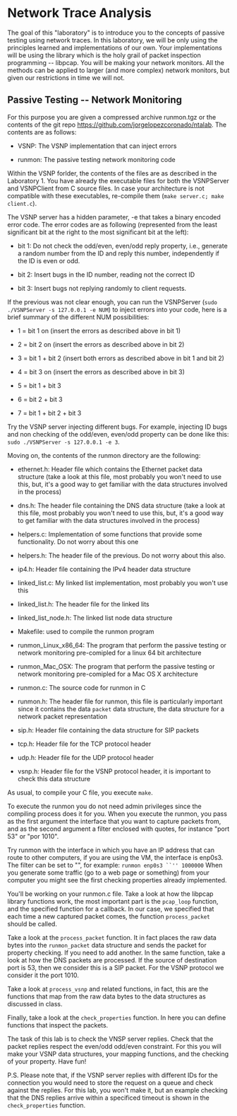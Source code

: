 Network Trace Analysis
======================

The goal of this "laboratory" is to introduce you to the concepts of
passive testing using network traces. In this laboratory, we will be
only using the principles learned and implementations of our own. Your
implementations will be using the library which is the holy grail of
packet inspection programming -- libpcap. You will be making your
network monitors. All the methods can be applied to larger (and more
complex) network monitors, but given our restrictions in time we will
not.

Passive Testing -- Network Monitoring
-------------------------------------

For this purpose you are given a compressed archive runmon.tgz or the
contents of the git repo https://github.com/jorgelopezcoronado/ntalab.
The contents are as follows:

-   VSNP: The VSNP implementation that can inject errors

-   runmon: The passive testing network monitoring code

Within the VSNP forlder, the contents of the files are as described in
the Laboratory 1. You have already the executable files for both the
VSNPServer and VSNPClient from C source files. In case your architecture
is not compatible with these executables, re-compile them
(`make server.c; make client.c`).

The VSNP server has a hidden parameter, -e that takes a binary encoded
error code. The error codes are as following (represented from the least
significant bit at the right to the most significant bit at the left):

-   bit 1: Do not check the odd/even, even/odd reply property, i.e.,
    generate a random number from the ID and reply this number,
    independently if the ID is even or odd.

-   bit 2: Insert bugs in the ID number, reading not the correct ID

-   bit 3: Insert bugs not replying randomly to client requests.

If the previous was not clear enough, you can run the VSNPServer
(`sudo ./VSNPServer -s 127.0.0.1 -e NUM`) to inject errors into your
code, here is a brief summary of the different NUM possibilities:

-   1 = bit 1 on (insert the errors as described above in bit 1)

-   2 = bit 2 on (insert the errors as described above in bit 2)

-   3 = bit 1 + bit 2 (insert both errors as described above in bit 1
    and bit 2)

-   4 = bit 3 on (insert the errors as described above in bit 3)

-   5 = bit 1 + bit 3

-   6 = bit 2 + bit 3

-   7 = bit 1 + bit 2 + bit 3

Try the VSNP server injecting different bugs. For example, injecting ID
bugs and non checking of the odd/even, even/odd property can be done
like this: `sudo ./VSNPServer -s 127.0.0.1 -e 3`.

Moving on, the contents of the runmon directory are the following:

-   ethernet.h: Header file which contains the Ethernet packet data
    structure (take a look at this file, most probably you won't need to
    use this, but, it's a good way to get familiar with the data
    structures involved in the process)

-   dns.h: The header file containing the DNS data structure (take a
    look at this file, most probably you won't need to use this, but,
    it's a good way to get familiar with the data structures involved in
    the process)

-   helpers.c: Implementation of some functions that provide some
    functionality. Do not worry about this one

-   helpers.h: The header file of the previous. Do not worry about this
    also.

-   ip4.h: Header file containing the IPv4 header data structure

-   linked\_list.c: My linked list implementation, most probably you
    won't use this

-   linked\_list.h: The header file for the linked lits

-   linked\_list\_node.h: The linked list node data structure

-   Makefile: used to compile the runmon program

-   runmon\_Linux\_x86\_64: The program that perform the passive testing
    or network monitoring pre-comipled for a linux 64 bit architecture

-   runmon\_Mac\_OSX: The program that perform the passive testing or
    network monitoring pre-comipled for a Mac OS X architecture

-   runmon.c: The source code for runmon in C

-   runmon.h: The header file for runmon, this file is particularly
    important since it contains the data `packet` data structure, the
    data structure for a network packet representation

-   sip.h: Header file containing the data structure for SIP packets

-   tcp.h: Header file for the TCP protocol header

-   udp.h: Header file for the UDP protocol header

-   vsnp.h: Header file for the VSNP protocol header, it is important to
    check this data structure

As usual, to compile your C file, you execute `make`.

To execute the runmon you do not need admin privileges since the
compiling process does it for you. When you execute the runmon, you pass
as the first argument the interface that you want to capture packets
from, and as the second argument a filter enclosed with quotes, for
instance "port 53" or "por 1010".

Try runmon with the interface in which you have an IP address that can
route to other computers, if you are using the VM, the interface is
enp0s3. The filter can be set to "", for example:
``` runmon enp0s3 ``'' 1000000 ``` When you generate some traffic (go to
a web page or something) from your computer you might see the first
checking properties already implemented.

You'll be working on your runmon.c file. Take a look at how the libpcap
library functions work, the most important part is the `pcap_loop`
function, and the specified function for a callback. In our case, we
specified that each time a new captured packet comes, the function
`process_packet` should be called.

Take a look at the `process_packet` function. It in fact places the raw
data bytes into the `runmon_packet` data structure and sends the packet
for property checking. If you need to add another. In the same function,
take a look at how the DNS packets are processed. If the source of
destination port is 53, then we consider this is a SIP packet. For the
VSNP protocol we consider it the port 1010.

Take a look at `process_vsnp` and related functions, in fact, this are
the functions that map from the raw data bytes to the data structures as
discussed in class.

Finally, take a look at the `check_properties` function. In here you can
define functions that inspect the packets.

The task of this lab is to check the VNSP server replies. Check that the
packet replies respect the even/odd odd/even constraint. For this you
will make your VSNP data structures, your mapping functions, and the
checking of your property. Have fun!

P.S. Please note that, if the VSNP server replies with different IDs for
the connection you would need to store the request on a queue and check
against the replies. For this lab, you won't make it, but an example
checking that the DNS replies arrive within a specificed timeout is
shown in the `check_properties` function.
